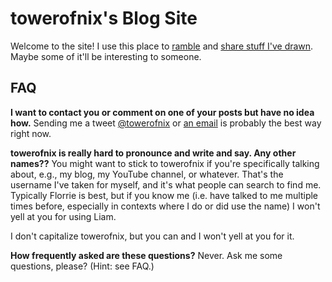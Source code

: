 # towerofnix's Blog Site

Welcome to the site! I use this place to [ramble](archive/text.html) and
[share stuff I've drawn](archive/art.html). Maybe some of it'll be interesting
to someone.

## FAQ

**I want to contact you or comment on one of your posts but have no idea how.**
Sending me a tweet [@towerofnix][twitter] or [an email][guess] is probably the
best way right now.

**towerofnix is really hard to pronounce and write and say. Any other names??**
You might want to stick to towerofnix if you're specifically talking about,
e.g., my blog, my YouTube channel, or whatever. That's the username I've taken
for myself, and it's what people can search to find me. Typically Florrie is
best, but if you know me (i.e. have talked to me multiple times before,
especially in contexts where I do or did use the name) I won't yell at you for
using Liam.

I don't capitalize towerofnix, but you can and I won't yell at you for it.

**How frequently asked are these questions?** Never. Ask me some questions,
please? (Hint: see FAQ.)

  [twitter]: https://twitter.com/towerofnix
  [guess]: https://en.wiktionary.org/wiki/guess#TRY-GMAIL
